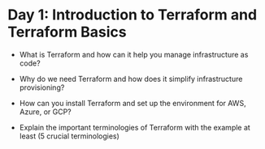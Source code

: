 # Day 1: Introduction to Terraform and Terraform Basics
- What is Terraform and how can it help you manage infrastructure as code?

- Why do we need Terraform and how does it simplify infrastructure provisioning?

- How can you install Terraform and set up the environment for AWS, Azure, or GCP?

- Explain the important terminologies of Terraform with the example at least (5 crucial terminologies)

